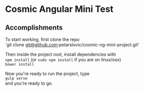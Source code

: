 # Cosmic Angular Mini Test

## Accomplishments

To start working, first clone the repo  
`git clone git@github.com:petarslovic/cosmic-ng-mini-project.git'  

Then inside the project root, install dependencies with  
`npm install` (or `sudo npm install` if you are on linux/osx)  
`bower install`  

Now you're ready to run the project, type  
`gulp serve`  
and you're ready to go.
